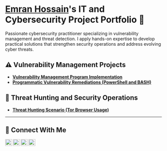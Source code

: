# <a href="https://www.linkedin.com/in/emran-hossain-934349257/">Emran Hossain</a>'s IT and Cybersecurity Project Portfolio 🔐

Passionate cybersecurity practitioner specializing in vulnerability management and threat detection. I apply hands-on expertise to develop practical solutions that strengthen security operations and address evolving cyber threats.


## ⚠️ Vulnerability Management Projects

- **[Vulnerability Management Program Implementation](https://github.com/joshcybertest/vulnerability-management-program)**
- **[Programmatic Vulnerability Remediations (PowerShell and BASH)](https://github.com/joshcybertest/programmatic-vulnerability-remediations)**

## 🚨 Threat Hunting and Security Operations

- **[Threat Hunting Scenario (Tor Browser Usage)](https://github.com/joshmadakor0/threat-hunting-scenario-tor)**

<hr/>

## 🤳 Connect With Me

[<img align="left" alt="Emran | YouTube" width="22px" src="https://cdn.simpleicons.org/youtube" />][youtube]
[<img align="left" alt="Emran | Twitter" width="22px" src="https://cdn.simpleicons.org/twitter" />][twitter]
[<img align="left" alt="Emran | LinkedIn" width="22px" src="https://cdn.simpleicons.org/linkedin" />][linkedin]
[<img align="left" alt="Emran | Instagram" width="22px" src="https://cdn.simpleicons.org/instagram" />][instagram]

[twitter]: https://twitter.com/__________
[youtube]: https://www.youtube.com/c/___________
[instagram]: https://www.instagram.com/emranh9801/
[linkedin]: https://www.linkedin.com/in/emran-hossain-934349257/

<!--
<img width="35" alt="image" src="https://github.com/user-attachments/assets/2f41c7cd-5ea8-4475-b451-a37161b6c3fb"> 
<img width="35" alt="image" src="https://github.com/user-attachments/assets/77649969-9910-4994-8b96-74a116cfb2a8">
-->
